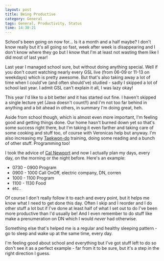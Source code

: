 ```yaml
---
layout: post
title: Being Productive
category: General
tags: General, Productivity, Status
time: 14:30:21
---
```

School's been going on now for... Is it a month and a half maybe? I don't know really but it's all going so fast, week after week is disappearing and I don't know where they go but I know that I'm at least not wasting them like I did most of last year!

Last year I managed school sure, but without doing anything special. Well if you don't count watching nearly every GSL live (from 06-09 or 11-13 on weekdays) which is pretty awesome. But that's also taking away a lot of time when I could've (and often should've) studied - sadly I skipped a lot of school last year. I admit GSL can't explain it all, I was lazy okay!

This year I'd like to a bit better and it has started out fine. I haven't skipped a single lecture yet (Java doesn't count!!) and I'm not too far behind in anything and a bit ahead in others, in summary I'm doing great, heh.

Aside from school though, which is almost even more important, I'm feeling good and getting things done. Our home hasn't burned down yet so that's some success right there, but I'm taking it even farther and taking care of some cooking and stuff too, of course with Veronicas help but anyway. I'm also increasing my [Taekwon-do](/blog/2011/09/04/back_to_training) training, doing some reading and a bunch of other stuff. Programming too!

I took the advice of [Cal Newport](http://calnewport.com/blog/) and now I actually plan my days, every day, on the morning or the night before. Here's an example:

*  0730 - 0900 Program
*  0900 - 1000 Call OnOff, electric company, DN, corren
*  1000 - 1100 Program
*  1100 - 1130 Food
*  etc..

Of course I don't really follow it to each and every point, but it helps me know what I need to get done this day. Often I skip and I reorder and I do other stuff a lot but if I've done at least half of what I set out to do I've been more productive than I'd usually be! And I even remember to do stuff like make a prenumeration on DN which I would *never* had otherwise.

Something else that's helped me is a regular and healthy sleeping pattern - go to sleep and wake up at the same time, every day.

I'm feeling good about school and everything but I've got stuff left to do so don't see it as a perfect example - far from it to be sure, but it's a step in the right direction I guess.

